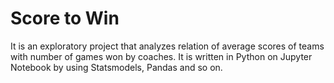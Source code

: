 # Score to Win
It is an exploratory project that analyzes relation of average scores of teams with number of games won by coaches. It is written in Python on Jupyter Notebook by using Statsmodels, Pandas and so on.
